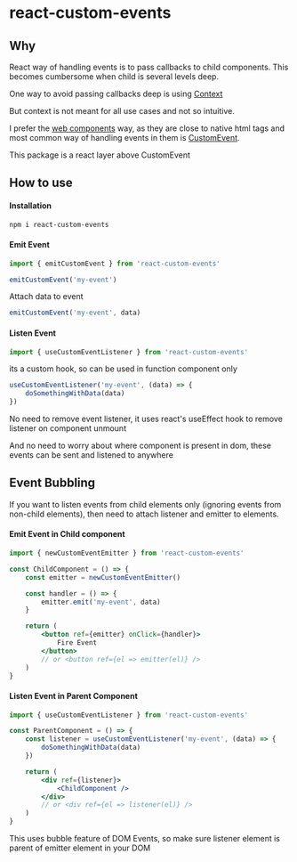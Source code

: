 # react-custom-events

## Why

React way of handling events is to pass callbacks to child components.
This becomes cumbersome when child is several levels deep.

One way to avoid passing callbacks deep is using [Context](https://reactjs.org/docs/context.html)

But context is not meant for all use cases and not so intuitive.

I prefer the [web components](https://developer.mozilla.org/en-US/docs/Web/Web_Components) way, as they are close to native html tags and most common way of handling events in them is [CustomEvent](https://developer.mozilla.org/en-US/docs/Web/API/CustomEvent).

This package is a react layer above CustomEvent

## How to use

#### Installation

```sh
npm i react-custom-events
```

#### Emit Event

```javascript
import { emitCustomEvent } from 'react-custom-events'

emitCustomEvent('my-event')
```

Attach data to event

```javascript
emitCustomEvent('my-event', data)
```

#### Listen Event

```javascript
import { useCustomEventListener } from 'react-custom-events'
```

its a custom hook, so can be used in function component only

```javascript
useCustomEventListener('my-event', (data) => {
	doSomethingWithData(data)
})
```

No need to remove event listener, it uses react's useEffect hook to remove listener on component unmount

And no need to worry about where component is present in dom, these events can be sent and listened to anywhere

## Event Bubbling

If you want to listen events from child elements only (ignoring events from non-child elements), then need to attach listener and emitter to elements.

#### Emit Event in Child component

```jsx
import { newCustomEventEmitter } from 'react-custom-events'

const ChildComponent = () => {
	const emitter = newCustomEventEmitter()

	const handler = () => {
		emitter.emit('my-event', data)
	}

	return (
		<button ref={emitter} onClick={handler}>
			Fire Event
		</button>
		// or <button ref={el => emitter(el)} />
	)
}
```

#### Listen Event in Parent Component

```jsx
import { useCustomEventListener } from 'react-custom-events'

const ParentComponent = () => {
	const listener = useCustomEventListener('my-event', (data) => {
		doSomethingWithData(data)
	})

	return (
		<div ref={listener}>
			<ChildComponent />
		</div>
		// or <div ref={el => listener(el)} />
	)
}
```

This uses bubble feature of DOM Events, so make sure listener element is parent of emitter element in your DOM

